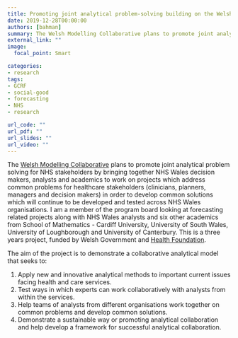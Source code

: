 ```yaml
---
title: Promoting joint analytical problem-solving building on the Welsh Modelling Collaborative
date: 2019-12-28T00:00:00
authors: [bahman]
summary: The Welsh Modelling Collaborative plans to promote joint analytical problem solving for NHS stakeholders by bringing together NHS Wales decision makers, analysts and academics
external_link: ""
image:
  focal_point: Smart

categories:
- research
tags:
- GCRF
- social-good
- forecasting
- NHS
- research

url_code: ""
url_pdf: ""
url_slides: ""
url_video: ""
---
```


The [Welsh Modelling Collaborative](https://mashnet.info/news/launch-of-nhs-wales-modelling-collaborative/) plans to promote joint analytical problem solving for NHS stakeholders by bringing together NHS Wales decision makers, analysts and academics to work on projects which address common problems for healthcare stakeholders (clinicians, planners, managers and decision makers) in order to develop common solutions which will continue to be developed and tested across NHS Wales organisations. I am a member of the program board looking at forecasting related projects along with NHS Wales analysts and six other academics from School of Mathematics - Cardiff University, University of South Wales, University of Loughborough and University of Canterbury. This is a three years project, funded by Welsh Government and [Health Foundation](https://www.health.org.uk/news-and-comment/blogs/better-health-through-analytics-and-data-driven-technology).

The aim of the project is to demonstrate a collaborative analytical model that seeks to:

1. Apply new and innovative analytical methods to important current issues facing health and care services.
2. Test ways in which experts can work collaboratively with analysts from within the services.
3. Help teams of analysts from different organisations work together on common problems and develop common solutions.
4. Demonstrate a sustainable way or promoting analytical collaboration and help develop a framework for successful analytical collaboration.

